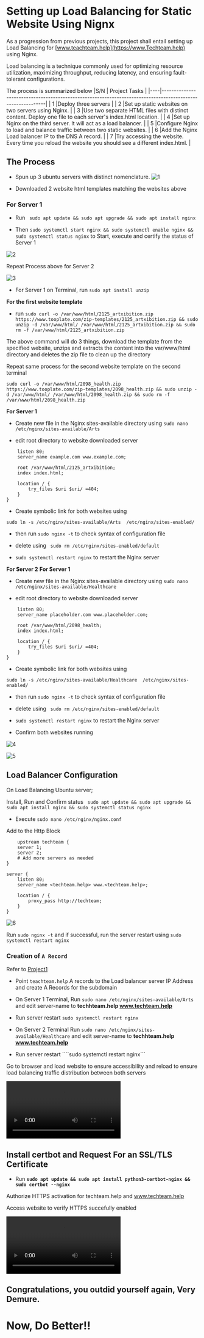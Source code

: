 # Setting up Load Balancing for Static Website Using Nignx

As a progression from previous projects, this project shall entail setting up Load Balancing for [www.teachteam.help](https://www.Techteam.help) using Nginx.

Load balancing is a technique commonly used for optimizing resource utilization, maximizing throughput, reducing latency, and ensuring fault-tolerant configurations.

The process is summarized below
|S/N | Project Tasks                                                                                              |
|----|------------------------------------------------------------------------------------------------------------|
| 1  |Deploy three servers                                                                                        |
| 2  |Set up static websites on two servers using Nginx.                                                          |
| 3  |Use two separate HTML files with distinct content. Deploy one file to each server's index.html location.    |
| 4  |Set up Nginx on the third server. It will act as a load balancer.                                           |
| 5  |Configure Nginx to load and balance traffic between two static websites.                                    |
| 6  |Add the Nginx Load balancer IP to the DNS A record.                                                         |
| 7  |Try accessing the website. Every time you reload the website you should see a different index.html.         |

## The Process

- Spun up 3 ubuntu servers with distinct nomenclature.
![1](/Project3/Images3/Setup3Instances.png)

- Downloaded 2 website html templates matching the websites above

### For Server 1 
- Run ```` sudo apt update && sudo apt upgrade && sudo apt install nginx````

- Then ````sudo systemctl start nginx && sudo systemctl enable nginx && sudo systemctl status nginx```` to Start, execute and certify the status of Server 1

![2](/Project3/Images3/Server1.png)

Repeat Process above for Server 2

![3](/Project3/Images3/Server2.png)



- For Server 1 on Terminal, 
run ``sudo apt install unzip``


**For the first website template**
- run ``sudo curl -o /var/www/html/2125_artxibition.zip https://www.tooplate.com/zip-templates/2125_artxibition.zip && sudo unzip -d /var/www/html/ /var/www/html/2125_artxibition.zip && sudo rm -f /var/www/html/2125_artxibition.zip``

The above command will do 3 things, download the template from the specified website, unzips and extracts the content into the var/www/html directory and deletes the zip file to clean up the directory 

Repeat same process for the second website template on the second terminal

    sudo curl -o /var/www/html/2098_health.zip https://www.tooplate.com/zip-templates/2098_health.zip && sudo unzip -d /var/www/html/ /var/www/html/2098_health.zip && sudo rm -f /var/www/html/2098_health.zip

**For Server 1**
    
- Create new file in the Nginx sites-available directory using ``sudo nano /etc/nginx/sites-available/Arts``

- edit root directory to website downloaded server 
``` server {
    listen 80;
    server_name example.com www.example.com;

    root /var/www/html/2125_artxibition;
    index index.html;

    location / {
        try_files $uri $uri/ =404;
    }
} 
```

- Create symbolic link for both websites using 

```sudo ln -s /etc/nginx/sites-available/Arts  /etc/nginx/sites-enabled/ ```

- then run ```sudo nginx -t``` to check syntax  of configuration file

- delete using ```
sudo rm /etc/nginx/sites-enabled/default```


- ```sudo systemctl restart nginx``` to restart the Nginx server

**For Server 2**
**For Server 1**
    
- Create new file in the Nginx sites-available directory using ``sudo nano /etc/nginx/sites-available/Healthcare``

- edit root directory to website downloaded server 
``` server {
    listen 80;
    server_name placeholder.com www.placeholder.com;

    root /var/www/html/2098_health;
    index index.html;

    location / {
        try_files $uri $uri/ =404;
    }
} 
```

- Create symbolic link for both websites using 

```sudo ln -s /etc/nginx/sites-available/Healthcare  /etc/nginx/sites-enabled/ ```

- then run ```sudo nginx -t``` to check syntax  of configuration file

- delete using ```
sudo rm /etc/nginx/sites-enabled/default```


- ```sudo systemctl restart nginx``` to restart the Nginx server

* Confirm both websites running 

![4](/Project3/Images3/Arts.png)


![5](/Project3/Images3/Healthcare.png)

## Load Balancer Configuration
On Load Balancing Ubuntu server;

 Install, Run and Confirm status ```` sudo apt update && sudo apt upgrade && sudo apt install nginx && sudo systemctl status nginx````

- Execute  ````sudo nano /etc/nginx/nginx.conf````

Add to the Http Block
````
    upstream techteam {
    server 1;
    server 2;
    # Add more servers as needed
}

server {
    listen 80;
    server_name <techteam.help> www.<techteam.help>;

    location / {
        proxy_pass http://techteam;
    }
}
```` 

![6](/Project3/Images3/NginxConfig.png)

Run ````sudo nginx -t```` and if successful, run the server restart using ````sudo systemctl restart nginx````

### Creation of `A Record`
Refer to [Project1](https://github.com/otuansa/FINALDEVOPS/blob/main/project1.md) 

- Point `teachteam.help` A records to the Load balancer server IP Address
and create A Records for the subdomain

- On Server 1 Terminal, Run ````sudo nano /etc/nginx/sites-available/Arts```` and edit server-name to **techhteam.help www.techteam.help**
- Run server restart ````sudo systemctl restart nginx````

- On Server 2 Terminal Run ````sudo nano /etc/nginx/sites-available/Healthcare```` and edit server-name to **techhteam.help www.techteam.help**
- Run server restart ````sudo systemctl restart nginx```

Go to browser and load website to ensure accessibility and reload to ensure load balancing traffic distribution between both servers 

![7](/Project3/Images3/LoadBalanceResult.mp4)



## Install certbot and Request For an SSL/TLS Certificate

- Run **````sudo apt update && sudo apt install python3-certbot-nginx && sudo certbot --nginx````**

Authorize HTTPS activation for techteam.help and www.techteam.help

Access website to verify HTTPS succefully enabled 

![8](/Project3/Images3/LoadBalancingSecureSite.mp4)





## Congratulations, you outdid yourself again, Very Demure.
# Now, Do Better!! 
